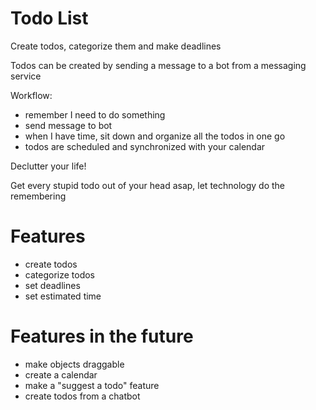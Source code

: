 # Todo List

Create todos, categorize them and make deadlines

Todos can be created by sending a message to a bot from a messaging service

Workflow:
- remember I need to do something
- send message to bot
- when I have time, sit down and organize all the todos in one go
- todos are scheduled and synchronized with your calendar

Declutter your life!

Get every stupid todo out of your head asap, let technology do the remembering

# Features

- create todos
- categorize todos
- set deadlines
- set estimated time

# Features in the future

- make objects draggable
- create a calendar
- make a "suggest a todo" feature
- create todos from a chatbot
